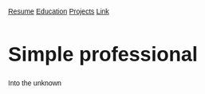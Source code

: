 
<html lang="en">
<head>
<title> Hello world </title>
<meta charset = "utf-8">
<meta name = "viewport" content = "width=device-width, initial-scale=1">
<style>
body {
  font-family: Arial, Helvetica, sans-serif;
  margin: 0 ;
}

  
  /* Header background color and font color*/
.header { 
  padding: 80 px;
  text-align: center;
  background: #87CEDA;
  color: white; 
  }
  /* font size for header */
.header h1 {
  font-size: 40px;
  }
/*Style the top Navigation bar*/
  .navbar{
  overflow: hidden;
  background-color: #333;
  }

/* Style the navigation bar links*/
.navbar a {
  float: left;
  display: block; 
  color: white; 
  text-align: center;
  padding: 14px 20px;
  text-decoration: none;
}

/*Right-aligned link*/
.navbar a.right {
float right;
}

/* Change color on hover/mouse-over */
.navbar a:hover {
   backgound-color: #ddd;
   color: black;

}

  </style>
  </head>
<body>

<div class="navbar">
  <a href="#">Resume</a>
  <a href="#">Education</a>
  <a href="#">Projects</a>
  <a href="#" class="right">Link</a>
  </div>
  
<div class="header">
<h1> Simple professional </h1>
<p> Into the unknown
</p>
</div>
</body>

</html>



